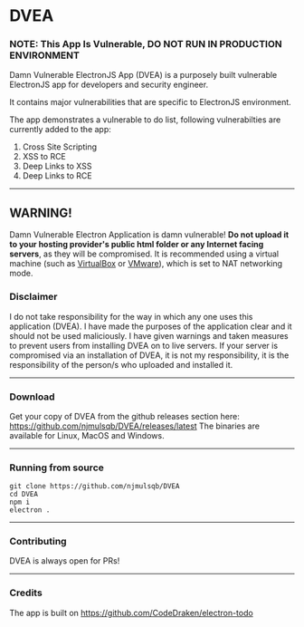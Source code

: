 # DVEA

### NOTE: This App Is Vulnerable, DO NOT RUN IN PRODUCTION ENVIRONMENT

Damn Vulnerable ElectronJS App (DVEA) is a purposely built vulnerable ElectronJS app for developers and security engineer.

It contains major vulnerabilities that are specific to ElectronJS environment.

The app demonstrates a vulnerable to do list, following vulnerabilties are currently added to the app:

1. Cross Site Scripting
2. XSS to RCE
3. Deep Links to XSS
4. Deep Links to RCE

---

## WARNING!

Damn Vulnerable Electron Application is damn vulnerable! **Do not upload it to your hosting provider's public html folder or any Internet facing servers**, as they will be compromised. It is recommended using a virtual machine (such as [VirtualBox](https://www.virtualbox.org/) or [VMware](https://www.vmware.com/)), which is set to NAT networking mode.

### Disclaimer

I do not take responsibility for the way in which any one uses this application (DVEA). I have made the purposes of the application clear and it should not be used maliciously. I have given warnings and taken measures to prevent users from installing DVEA on to live servers. If your server is compromised via an installation of DVEA, it is not my responsibility, it is the responsibility of the person/s who uploaded and installed it.

---

### Download

Get your copy of DVEA from the github releases section here: https://github.com/njmulsqb/DVEA/releases/latest
The binaries are available for Linux, MacOS and Windows.

---

### Running from source

```
git clone https://github.com/njmulsqb/DVEA
cd DVEA
npm i
electron .

```

---

### Contributing

DVEA is always open for PRs!

---

### Credits

The app is built on https://github.com/CodeDraken/electron-todo
